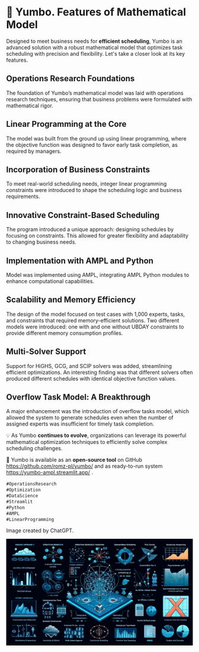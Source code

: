 # 📅 Yumbo. Features of Mathematical Model


Designed to meet business needs for **efficient scheduling**, Yumbo is an advanced solution with a robust mathematical model that optimizes task scheduling with precision and flexibility. Let's take a closer look at its key features.

## Operations Research Foundations
The foundation of Yumbo’s mathematical model was laid with operations research techniques, ensuring that business problems were formulated with mathematical rigor.

## Linear Programming at the Core
The model was built from the ground up using linear programming, where the objective function was designed to favor early task completion, as required by managers.

## Incorporation of Business Constraints
To meet real-world scheduling needs, integer linear programming constraints were introduced to shape the scheduling logic and business requirements.

## Innovative Constraint-Based Scheduling
The program introduced a unique approach: designing schedules by focusing on constraints. This allowed for greater flexibility and adaptability to changing business needs.

## Implementation with AMPL and Python
Model was implemented using AMPL, integrating AMPL Python modules to enhance computational capabilities. 

## Scalability and Memory Efficiency
The design of the model focused on test cases with 1,000 experts, tasks, and constraints that required memory-efficient solutions. Two different models were introduced: one with and one without UBDAY constraints to provide different memory consumption profiles.

## Multi-Solver Support
Support for HiGHS, GCG, and SCIP solvers was added, streamlining efficient optimizations. An interesting finding was that different solvers often produced different schedules with identical objective function values.

## Overflow Task Model: A Breakthrough
A major enhancement was the introduction of overflow tasks model, which allowed the system to generate schedules even when the number of assigned experts was insufficient for timely task completion.


💡 As Yumbo **continues to evolve**, organizations can leverage its powerful mathematical optimization techniques to efficiently solve complex scheduling challenges. 

🔗 Yumbo is available as an **open-source tool** on GitHub https://github.com/romz-pl/yumbo/ and as ready-to-run system https://yumbo-ampl.streamlit.app/ .


```
#OperationsResearch
#Optimization
#DataScience
#Streamlit
#Python
#AMPL
#LinearProgramming
```

Image created by ChatGPT.


![Yumbo. Features of Mathematical Model](./img.webp)


